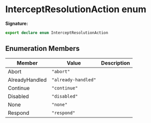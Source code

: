 # InterceptResolutionAction enum

**Signature:**

```typescript
export declare enum InterceptResolutionAction
```

## Enumeration Members

| Member         | Value                                    | Description |
| -------------- | ---------------------------------------- | ----------- |
| Abort          | <code>&quot;abort&quot;</code>           |             |
| AlreadyHandled | <code>&quot;already-handled&quot;</code> |             |
| Continue       | <code>&quot;continue&quot;</code>        |             |
| Disabled       | <code>&quot;disabled&quot;</code>        |             |
| None           | <code>&quot;none&quot;</code>            |             |
| Respond        | <code>&quot;respond&quot;</code>         |             |
